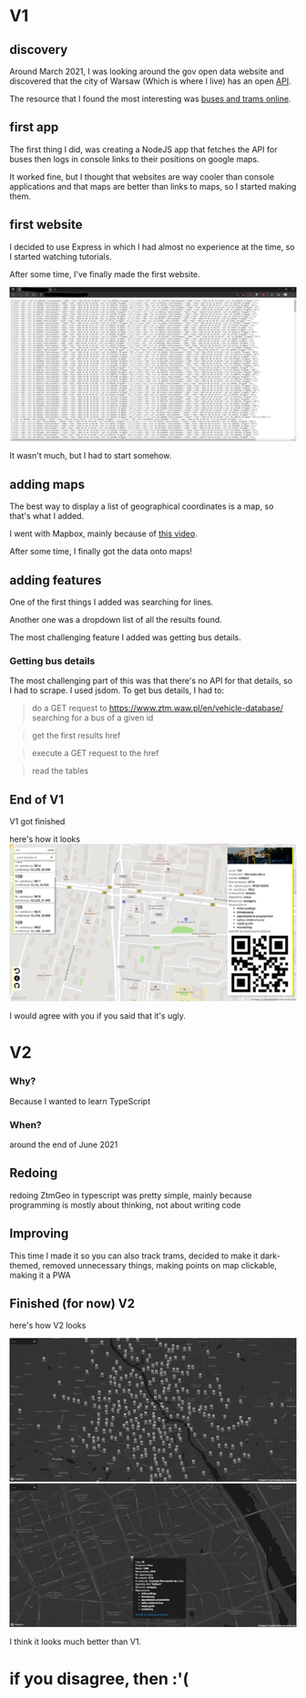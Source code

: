 # V1

## discovery

Around March 2021, I was looking around the gov open data website and discovered that the city of Warsaw (Which is where I live) has an open [API](http://api.um.warszawa.pl/).

The resource that I found the most interesting was [buses and trams online](https://api.um.warszawa.pl/files/9fae6f84-4c81-476e-8450-6755c8451ccf.pdf).

## first app

The first thing I did, was creating a NodeJS app that fetches the API for buses then logs in console links to their positions on google maps. 

It worked fine, but I thought that websites are way cooler than console applications and that maps are better than links to maps, so I started making them.

## first website

I decided to use Express in which I had almost no experience at the time,
so I started watching tutorials.

After some time, I've finally made the first website.

![first website](/images/ztmgeo1.png)

It wasn't much, but I had to start somehow.

## adding maps

The best way to display a list of geographical coordinates is a map, so that's what I added.

I went with Mapbox, mainly because of [this video](https://youtu.be/OySigNMXOZU).

After some time, I finally got the data onto maps!

## adding features

One of the first things I added was searching for lines.

Another one was a dropdown list of all the results found.

The most challenging feature I added was getting bus details.

### Getting bus details
The most challenging part of this was that there's no API for that details, so I had to scrape. I used jsdom.
To get bus details, I had to:

>do a GET request to https://www.ztm.waw.pl/en/vehicle-database/ searching for a bus of a given id

>get the first results href

>execute a GET request to the href 

>read the tables

## End of V1

V1 got finished

here's how it looks
![v1](/images/ztmgeo2.png)

I would agree with you if you said that it's ugly.

# V2


### Why?

Because I wanted to learn TypeScript

### When? 

around the end of June 2021

## Redoing

redoing ZtmGeo in typescript was pretty simple, mainly because programming is mostly about thinking, not about writing code

## Improving

This time I made it so you can also track trams,
decided to make it dark-themed,
removed unnecessary things,
making points on map clickable,
making it a PWA

## Finished (for now) V2

here's how V2 looks

![just the map](/images/ztmgeo_v2-1.png)
![map with a tram selected](../../images/ztmgeo_v2-2.png)

I think it looks much better than V1.

# if you disagree, then :'(